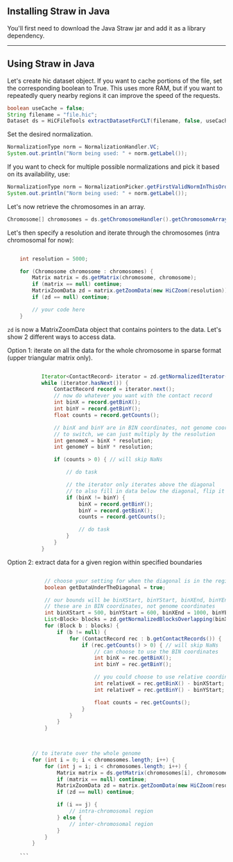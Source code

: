 ## Installing Straw in Java

You'll first need to download the Java Straw jar and add it as a library dependency.

----

## Using Straw in Java

Let's create hic dataset object. If you want to cache portions of the file, set the corresponding boolean to True. This uses more RAM, but if you want to repeatedly query nearby regions it can improve the speed of the requests. 

```java
boolean useCache = false;
String filename = "file.hic";
Dataset ds = HiCFileTools extractDatasetForCLT(filename, false, useCache, false);
```

Set the desired normalization. 

```java
NormalizationType norm = NormalizationHandler.VC;
System.out.println("Norm being used: " + norm.getLabel());
```


If you want to check for multiple possible normalizations and pick it based on its availability, use:

```java
NormalizationType norm = NormalizationPicker.getFirstValidNormInThisOrder(ds, new String[]{"KR", "SCALE", "VC", "VC_SQRT", "NONE"});
System.out.println("Norm being used: " + norm.getLabel());
```

Let's now retrieve the chromosomes in an array.
```java
Chromosome[] chromosomes = ds.getChromosomeHandler().getChromosomeArrayWithoutAllByAll();
```

Let's then specify a resolution and iterate through the chromosomes (intra chromosomal for now):
```java

    int resolution = 5000;

    for (Chromosome chromosome : chromosomes) {
        Matrix matrix = ds.getMatrix(chromosome, chromosome);
        if (matrix == null) continue;
        MatrixZoomData zd = matrix.getZoomData(new HiCZoom(resolution));
        if (zd == null) continue;

        // your code here
    }
```
`zd` is now a MatrixZoomData object that contains pointers to the data. Let's show 2 different ways to access data.

Option 1: iterate on all the data for the whole chromosome in sparse format (upper triangular matrix only).
 ```java

            Iterator<ContactRecord> iterator = zd.getNormalizedIterator(norm);
            while (iterator.hasNext()) {
                ContactRecord record = iterator.next();
                // now do whatever you want with the contact record
                int binX = record.getBinX();
                int binY = record.getBinY();
                float counts = record.getCounts();

                // binX and binY are in BIN coordinates, not genome coordinates
                // to switch, we can just multiply by the resolution
                int genomeX = binX * resolution;
                int genomeY = binY * resolution;

                if (counts > 0) { // will skip NaNs

                    // do task

                    // the iterator only iterates above the diagonal
                    // to also fill in data below the diagonal, flip it
                    if (binX != binY) {
                        binX = record.getBinY();
                        binY = record.getBinX();
                        counts = record.getCounts();

                        // do task
                    }
                }
            }
```

Option 2: extract data for a given region within specified boundaries

```java

            // choose your setting for when the diagonal is in the region
            boolean getDataUnderTheDiagonal = true;

            // our bounds will be binXStart, binYStart, binXEnd, binYEnd
            // these are in BIN coordinates, not genome coordinates
            int binXStart = 500, binYStart = 600, binXEnd = 1000, binYEnd = 1200;
            List<Block> blocks = zd.getNormalizedBlocksOverlapping(binXStart, binYStart, binXEnd, binYEnd, norm, getDataUnderTheDiagonal);
            for (Block b : blocks) {
                if (b != null) {
                    for (ContactRecord rec : b.getContactRecords()) {
                        if (rec.getCounts() > 0) { // will skip NaNs
                            // can choose to use the BIN coordinates
                            int binX = rec.getBinX();
                            int binY = rec.getBinY();

                            // you could choose to use relative coordinates for the box given
                            int relativeX = rec.getBinX() - binXStart;
                            int relativeY = rec.getBinY() - binYStart;

                            float counts = rec.getCounts();
                        }
                    }
                }
            }
        


        // to iterate over the whole genome
        for (int i = 0; i < chromosomes.length; i++) {
            for (int j = i; i < chromosomes.length; i++) {
                Matrix matrix = ds.getMatrix(chromosomes[i], chromosomes[j]);
                if (matrix == null) continue;
                MatrixZoomData zd = matrix.getZoomData(new HiCZoom(resolution));
                if (zd == null) continue;

                if (i == j) {
                    // intra-chromosomal region
                } else {
                    // inter-chromosomal region
                }
            }
        }
    
    ```
